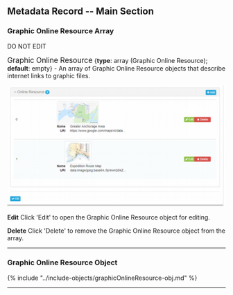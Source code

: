 ## Metadata Record -- Main Section
### Graphic Online Resource Array
DO NOT EDIT

<span class="md-panel" style="font-size: larger">Graphic Online Resource</span> {**type**: array (<span class="md-panel">Graphic Online Resource</span>); **default**: empty} - An array of <span class="md-panel">Graphic Online Resource</span> objects that describe internet links to graphic files.

![Graphic Online Resource Array](/assets/reference/edit-objects/graphicOnlineResource-array.png)

<strong class="btn btn-success btn-xs"> <i class="fa fa-pencil"> </i> Edit</strong> Click 'Edit' to open the <span class="md-panel">Graphic Online Resource</span> object for editing.

<strong class="btn btn-danger btn-xs"> <i class="fa fa-times"> </i> Delete</strong> Click 'Delete' to remove the <span class="md-panel">Graphic Online Resource</span> object from the array.

---

### Graphic Online Resource Object

{% include "../include-objects/graphicOnlineResource-obj.md" %}

---
